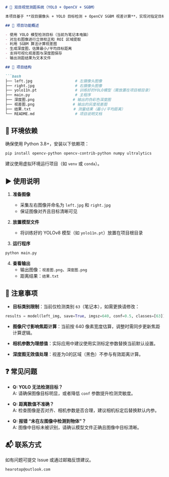 ```markdown
# 📐 双目视觉测距系统（YOLO + OpenCV + SGBM）

本项目基于 **双目摄像头 + YOLO 目标检测 + OpenCV SGBM 视差计算**，实现对指定目标（如笔记本电脑）进行距离测量。

## 🔧 项目功能概述

- 使用 YOLO 模型检测目标（当前为笔记本电脑）
- 对左右图像进行立体校正和 ROI 区域提取
- 利用 SGBM 算法计算视差图
- 生成深度图，估算最小/平均目标距离
- 支持可视化视差图与深度图保存
- 输出测距结果为文本文件

## 📁 项目结构

```bash
├── left.jpg                   # 左摄像头图像
├── right.jpg                  # 右摄像头图像
├── yolo11n.pt                 # 训练好的YOLO模型（需放置在项目根目录）
├── main.py                    # 主程序
├── 深度图.png                 # 输出的伪彩色深度图
├── 视差图.png                 # 输出的灰度视差图
├── 结果.txt                   # 测量结果（最小/平均距离）
└── README.md                  # 项目说明文档
```

## 🧰 环境依赖

确保使用 Python 3.8+，安装以下依赖项：

```bash
pip install opencv-python opencv-contrib-python numpy ultralytics
```

建议使用虚拟环境运行项目（如 `venv` 或 `conda`）。

## ▶️ 使用说明

1. **准备图像**
   - 采集左右图像并命名为 `left.jpg` 和 `right.jpg`
   - 保证图像对齐且目标清晰可见

2. **放置模型文件**
   - 将训练好的 YOLOv8 模型（如 `yolo11n.pt`）放置在项目根目录

3. **运行程序**

```bash
python main.py
```

4. **查看输出**
   - 输出图像：`视差图.png`、`深度图.png`
   - 距离结果：`结果.txt`

## 📌 注意事项

- **目标类别限制**：当前仅检测类别 `63`（笔记本），如需更换请修改：

```python
results = model(left_img, save=True, imgsz=640, conf=0.5, classes=[63])
```

- **图像尺寸影响焦距计算**：当前按 640 像素宽度估算，调整时需同步更新焦距计算逻辑。

- **相机参数为理想值**：实际应用中建议使用实测标定参数替换当前默认设置。

- **深度图无效值处理**：视差为0的区域（黑色）不参与有效距离计算。

## ❓ 常见问题

- **Q: YOLO 无法检测目标？**  
  A: 请确保图像目标明显，或者降低 `conf` 参数提升检测灵敏度。

- **Q: 距离数值不准确？**  
  A: 检查图像是否对齐、相机参数是否合理，建议相机标定后替换默认内参。

- **Q: 报错 “未在左图像中检测到物体”？**  
  A: 图像中目标未被识别，请确认模型文件正确且图像中目标清晰。

## 📬 联系方式

如有问题可提交 Issue 或通过邮箱反馈建议。
```
hearotop@outlook.com
```
